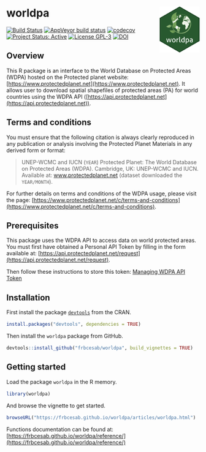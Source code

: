 worldpa <img src="man/figures/hexsticker.png" height="120" align="right"/>
=========================================================

[![Build Status](https://travis-ci.org/FRBCesab/worldpa.svg?branch=master)](https://travis-ci.org/FRBCesab/worldpa)
[![AppVeyor build status](https://ci.appveyor.com/api/projects/status/github/FRBCesab/worldpa?branch=master&svg=true)](https://ci.appveyor.com/project/FRBCesab/worldpa)
[![codecov](https://codecov.io/gh/FRBCesab/worldpa/branch/master/graph/badge.svg)](https://codecov.io/gh/FRBCesab/worldpa)
[![Project Status: Active](https://www.repostatus.org/badges/latest/active.svg)](https://www.repostatus.org/#active)
[![License GPL-3](https://img.shields.io/badge/licence-GPLv3-8f10cb.svg)](http://www.gnu.org/licenses/gpl.html)
[![DOI](https://zenodo.org/badge/221718108.svg)](https://zenodo.org/badge/latestdoi/221718108)


Overview
--------

This R package is an interface to the World Database on Protected Areas (WDPA)
hosted on the Protected planet website: [https://www.protectedplanet.net](https://www.protectedplanet.net).
It allows user to download spatial shapefiles of protected areas (PA) for world countries using the WDPA API ([https://api.protectedplanet.net](https://api.protectedplanet.net)).



Terms and conditions
--------

You must ensure that the following citation is always clearly reproduced in any publication or analysis involving the Protected Planet Materials in any derived form or format:

> UNEP-WCMC and IUCN (`YEAR`) Protected Planet: The World Database on Protected Areas (WDPA). Cambridge, UK: UNEP-WCMC and IUCN. Available at: www.protectedplanet.net (dataset downloaded the `YEAR/MONTH`).

For further details on terms and conditions of the WDPA usage, please visit the page: [https://www.protectedplanet.net/c/terms-and-conditions](https://www.protectedplanet.net/c/terms-and-conditions).


Prerequisites
--------

This package uses the WDPA API to access data on world protected areas. You must
first have obtained a Personal API Token by filling in the form available at:
[https://api.protectedplanet.net/request](https://api.protectedplanet.net/request).

Then follow these instructions to store this token: [Managing WDPA API Token](https://frbcesab.github.io/worldpa/articles/worldpa.html#managing-wdpa-api-token)


Installation
--------

First install the package [`devtools`](http://cran.r-project.org/web/packages/devtools/index.html) from the CRAN.

```r
install.packages("devtools", dependencies = TRUE)
```

Then install the `worldpa` package from GitHub.

```r
devtools::install_github("frbcesab/worldpa", build_vignettes = TRUE)
```



Getting started
--------

Load the package `worldpa` in the R memory.

```r
library(worldpa)
```

And browse the vignette to get started.

```r
browseURL("https://frbcesab.github.io/worldpa/articles/worldpa.html")
```

Functions documentation can be found at: [https://frbcesab.github.io/worldpa/reference/](https://frbcesab.github.io/worldpa/reference/)
